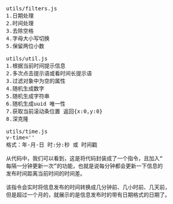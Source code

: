   <pre>
  utils/filters.js
  1.日期处理
  2.时间处理
  3.去除空格 
  4.字母大小写切换
  5.保留两位小数
  
  utils/util.js
  1.根据当前时间提示信息
  2.多次点击提示语或看时间长提示语
  3.过滤对象中为空的属性
  4.随机生成数字
  5.随机生成字符串
  6.随机生成uuid 唯一性
  7.获取当前滚动条位置 返回{x:0,y:0}
  8.深克隆

  utils/time.js
  v-time=''
  格式：年-月-日 时:分:秒 或 时间戳
  
  从代码中，我们可以看到，这是将代码封装成了一个指令，且加入“
  每隔一分钟更新一次”的功能，也就是说每分钟都会更新一下信息的
  发布时间距离当前时间的时间差。

  该指令会实时将信息发布的时间转换成几分钟前、几小时前、几天前，
  但是超过一个月的，就展示的是信息发布时的带有日期格式的日期了。
  </pre>